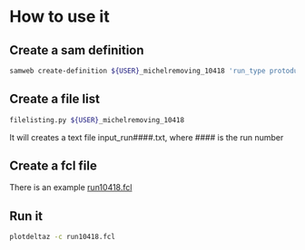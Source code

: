 # How to use it

## Create a sam definition
```bash
samweb create-definition ${USER}_michelremoving_10418 'run_type protodune-sp and file_type detector and run_number 10418 and data_tier root-tuple and file_name %michelremoving%.root'
```

## Create a file list
```bash
filelisting.py ${USER}_michelremoving_10418
```
It will creates a text file input_run####.txt, where #### is the run number

## Create a fcl file
There is an example [run10418.fcl](https://github.com/DUNE/protoduneana/blob/develop/protoduneana/singlephase/SCEAna/run10418.fcl)

## Run it
```bash
plotdeltaz -c run10418.fcl
```
